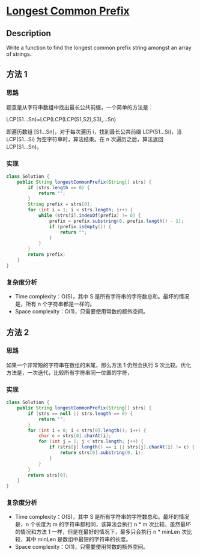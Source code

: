 # [Longest Common Prefix][title]

## Description

Write a function to find the longest common prefix string amongst an array of strings.


## 方法 1 

### 思路

题意是从字符串数组中找出最长公共前缀，一个简单的方法是：

LCP(S1…Sn)=LCP(LCP(LCP(S1,S2),S3),…Sn)

即遍历数组 [S1...Sn]，对于每次遍历 i，找到最长公共前缀 LCP(S1...Si)，当 LCP(S1...Si) 为空字符串时，算法结束。在 n 次遍历之后，算法返回 LCP(S1...Sn)。

### 实现

```java
class Solution {
    public String longestCommonPrefix(String[] strs) {
        if (strs.length == 0) {
            return "";
        }
        String prefix = strs[0];
        for (int i = 1; i < strs.length; i++) {
            while (strs[i].indexOf(prefix) != 0) {
                prefix = prefix.substring(0, prefix.length() - 1);
                if (prefix.isEmpty()) {
                    return "";
                }    
            }
        }
        return prefix;
    }
}
```

### 复杂度分析

- Time complexity：O(S)，其中 S 是所有字符串的字符数总和。最坏的情况是，所有 n 个字符串都是一样的。
- Space complexity：O(1)，只需要使用常数的额外空间。


## 方法 2

### 思路

如果一个非常短的字符串在数组的末尾，那么方法 1 仍然会执行 S 次比较。优化方法是，一次迭代，比较所有字符串同一位置的字符，

### 实现

```java
class Solution {
    public String longestCommonPrefix(String[] strs) {
        if (strs == null || strs.length == 0) {
            return "";
        }
        for (int i = 0; i < strs[0].length(); i++) {
            char c = strs[0].charAt(i);
            for (int j = 1; j < strs.length; j++) {
                if (strs[j].length() == i || strs[j].charAt(i) != c) {
                    return strs[0].substring(0, i);
                }
            }
        }
        return strs[0];
    }
}
```

### 复杂度分析

- Time complexity：O(S)，其中 S 是所有字符串的字符数总和。最坏的情况是，n 个长度为 m 的字符串都相同，该算法会执行 n * m 次比较。虽然最坏的情况和方法 1 一样，但是在最好的情况下，最多只会执行 n * minLen 次比较，其中 minLen 是数组中最短的字符串的长度。
- Space complexity：O(1)，只需要使用常数的额外空间。


[title]: https://leetcode.com/problems/longest-common-prefix/description/